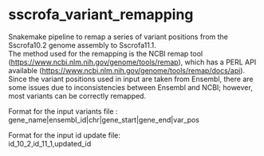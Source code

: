 # sscrofa_variant_remapping

Snakemake pipeline to remap a series of variant positions from the Sscrofa10.2 genome assembly to Sscrofa11.1.  
The method used for the remapping is the NCBI remap tool (https://www.ncbi.nlm.nih.gov/genome/tools/remap), which has a PERL API available (https://www.ncbi.nlm.nih.gov/genome/tools/remap/docs/api).  
Since the variant positions used in input are taken from Ensembl, there are some issues due to inconsistencies between Ensembl and NCBI; however, most variants can be correctly remapped.  
  
Format for the input variants file :  
gene_name|ensembl_id|chr|gene_start|gene_end|var_pos

Format for the input id update file:  
id_10_2,id_11_1,updated_id
